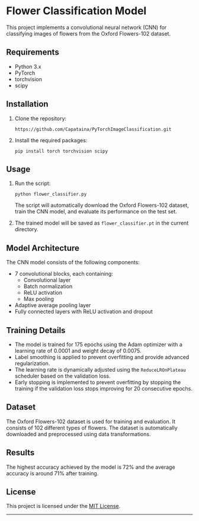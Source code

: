 # Flower Classification Model

This project implements a convolutional neural network (CNN) for classifying images of flowers from the Oxford Flowers-102 dataset.

## Requirements

- Python 3.x
- PyTorch
- torchvision
- scipy

## Installation

1. Clone the repository:
   ```
   https://github.com/Capataina/PyTorchImageClassification.git
   ```

2. Install the required packages:
   ```
   pip install torch torchvision scipy
   ```

## Usage

1. Run the script:
   ```
   python flower_classifier.py
   ```

   The script will automatically download the Oxford Flowers-102 dataset, train the CNN model, and evaluate its performance on the test set.

2. The trained model will be saved as `flower_classifier.pt` in the current directory.

## Model Architecture

The CNN model consists of the following components:

- 7 convolutional blocks, each containing:
  - Convolutional layer
  - Batch normalization
  - ReLU activation
  - Max pooling
- Adaptive average pooling layer
- Fully connected layers with ReLU activation and dropout

## Training Details

- The model is trained for 175 epochs using the Adam optimizer with a learning rate of 0.0001 and weight decay of 0.0075.
- Label smoothing is applied to prevent overfitting and provide advanced regularization.
- The learning rate is dynamically adjusted using the `ReduceLROnPlateau` scheduler based on the validation loss.
- Early stopping is implemented to prevent overfitting by stopping the training if the validation loss stops improving for 20 consecutive epochs.

## Dataset

The Oxford Flowers-102 dataset is used for training and evaluation. It consists of 102 different types of flowers. The dataset is automatically downloaded and preprocessed using data transformations.

## Results

The highest accuracy achieved by the model is 72% and the average accuracy is around 71% after training.

## License

This project is licensed under the [MIT License](LICENSE).

---
